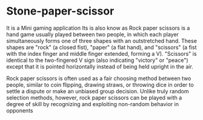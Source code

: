 # Stone-paper-scissor
It is a Mini gaming application 
Its is also know as Rock paper scissors
is a hand game usually played between two people, in which each player simultaneously forms one of three shapes 
with an outstretched hand. These shapes are "rock" (a closed fist), "paper" (a flat hand), and "scissors" 
(a fist with the index finger and middle finger extended, forming a V). "Scissors" is identical
to the two-fingered V sign (also indicating "victory" or "peace")
except that it is pointed horizontally instead of being held upright in the air.

Rock paper scissors is often used as a fair choosing method between two people, similar to
coin flipping, drawing straws, or throwing dice in order to settle a dispute or make an unbiased group decision. 
Unlike truly random selection methods, however, rock paper scissors can be played with a degree 
of skill by recognizing and exploiting non-random behavior in opponents
